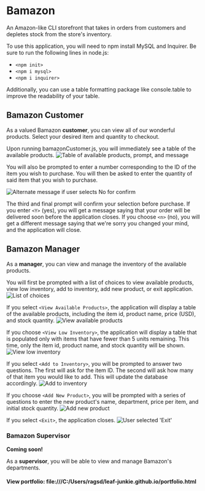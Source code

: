 # Bamazon
An Amazon-like CLI storefront that takes in orders from customers and depletes stock from the store's inventory.

To use this application, you will need to npm install MySQL and Inquirer. Be sure to run the following lines in node.js:
* `<npm init>`
* `<npm i mysql>`
* `<npm i inquirer>`

Additionally, you can use a table formatting package like console.table to improve the readability of your table.

## Bamazon Customer
As a valued Bamazon **customer**, you can view all of our wonderful products.
Select your desired item and quantity to checkout.

Upon running bamazonCustomer.js, you will immediately see a table of the available products.
![Table of available products, prompt, and message](images/img-1.png)

You will also be prompted to enter a number corresponding to the ID of the item you wish to purchase. You will then be asked to enter the quantity of said item that you wish to purchase.

![Alternate message if user selects No for confirm](images/img-2.png)

The third and final prompt will confirm your selection before purchase. If you enter `<Y>` (yes), you will get a message saying that your order will be delivered soon before the application closes. If you choose `<n>` (no), you will get a different message saying that we're sorry you changed your mind, and the application will close. 

## Bamazon Manager
As a **manager**, you can view and manage the inventory of the available products. 

You will first be prompted with a list of choices to view available products, view low inventory, add to inventory, add new product, or exit application.
![List of choices](/images/img-3.png) 

If you select `<View Available Products>`, the application will display a table of the available products, including the item id, product name, price (USD), and stock quantity. 
![View available products](/images/img-4.png)

If you choose `<View Low Inventory>`, the application will display a table that is populated only with items that have fewer than 5 units remaining. This time, only the item id, product name, and stock quantity will be shown.
![View low inventory](/images/img-5.png)

If you select `<Add to Inventory>`, you will be prompted to answer two questions. The first will ask for the item ID. The second will ask how many of that item you would like to add. This will update the database accordingly.
![Add to inventory](/images/img-6.png)

If you choose `<Add New Product>`, you will be prompted with a series of questions to enter the new product's name, department, price per item, and initial stock quantity. 
![Add new product](/images/img-7.png)

If you select `<Exit>`, the application closes.
![User selected 'Exit'](/images/img-8.png)


### Bamazon Supervisor
**Coming soon!**

As a **supervisor**, you will be able to view and manage Bamazon's departments.


#### View portfolio: file:///C:/Users/ragsd/leaf-junkie.github.io/portfolio.html